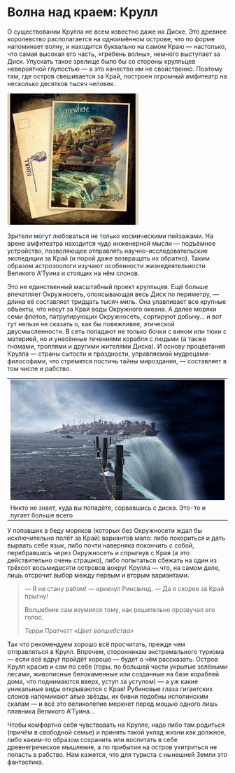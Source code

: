 # Волна над краем: Крулл

О существовании Крулла не всем известно даже на Диске. Это древнее королевство 
располагается на одноимённом острове, что по форме напоминает волну, и 
находится буквально на самом Краю — настолько, что самая высокая его часть, 
«гребень волны», немного выступает за Диск. Упускать такое зрелище было бы со 
стороны крулльцев невероятной глупостью — а это качество им не свойственно. 
Поэтому там, где остров свешивается за Край, построен огромный амфитеатр на 
несколько десятков тысяч человек.

![](./images/kartochki-krull-300x300.jpg)<br />

Зрители могут любоваться не только космическими пейзажами. На арене амфитеатра 
находится чудо инженерной мысли — подъёмное устройство, позволяющее отправлять 
научно-исследовательские экспедиции за Край (и порой даже возвращать их 
обратно). Таким образом астрозоологи изучают особенности жизнедеятельности 
Великого А’Туина и стоящих на нём слонов.

Это не единственный масштабный проект крулльцев. Ещё больше впечатляет 
Окружносеть, опоясывающая весь Диск по периметру, — длина её составляет 
тридцать тысяч миль. Она улавливает все крупные объекты, что несут за Край 
воды Окружного океана. А далее моряки семи флотов, патрулирующих Окружносеть, 
сортируют добычу… и вот тут нельзя не сказать о, как бы повежливее, этической 
двусмысленности. В сеть попадают не только бочки с вином или тюки с материей, 
но и унесённые течениями корабли с людьми (а также гномами, троллями и 
другими жителями Диска). И основу процветания Крулла — страны сытости и 
праздности, управляемой мудрецами-философами, что стремятся постичь тайны 
мироздания, — составляет в том числе и рабство.

|   |
|---|
|![](./images/the-colour-of-magic-tv-show-3-768x432.png)|
|Никто не знает, куда вы попадёте, сорвавшись с диска. Это-то и пугает больше всего|

У попавших в беду моряков (которых без Окружносети ждал бы исключительно полёт 
за Край) вариантов мало: либо покориться и дать вырвать себе язык, либо почти 
наверняка покончить с собой, перебравшись через Окружносеть и спрыгнув с Края 
(а это действительно очень страшно), либо попытаться сбежать на один из 
трёхсот восьмидесяти островов вокруг Крулла — что, на самом деле, лишь 
отсрочит выбор между первым и вторым вариантами.

> — Я не стану рабом! — крикнул Ринсвинд. — Да я скорее за Край прыгну!
>
> Волшебник сам изумился тому, как решительно прозвучал его голос.
>
> *Терри Пратчетт «Цвет волшебства»*

Так что рекомендуем хорошо всё просчитать, прежде чем отправляться в Крулл. 
Впрочем, сторонникам экстремального туризма — если всё вдруг пройдёт хорошо — 
будет о чём рассказать. Остров Крулл красив и сам по себе (горы, по большей 
части укрытые зелёными лесами, живописные белокаменные или созданные на базе 
кораблей дома, что поднимаются вверх, уступ за уступом) — а уж какие 
уникальные виды открываются с Края! Рубиновые глаза гигантских слонов 
напоминают алые звёзды, их бивни подобны исполинским скалам — и всё это 
великолепие меркнет перед мощью одного лишь плавника Великого А’Туина…

Чтобы комфортно себя чувствовать на Крулле, надо либо там родиться (причём в 
свободной семье) и принять такой уклад жизни как должное, либо каким-то 
образом сохранить или воспитать в себе древнегреческое мышление, а по прибытии 
на остров ухитриться не попасть в рабство. Нам кажется, что для туриста с 
нынешней Земли это фантастика.
